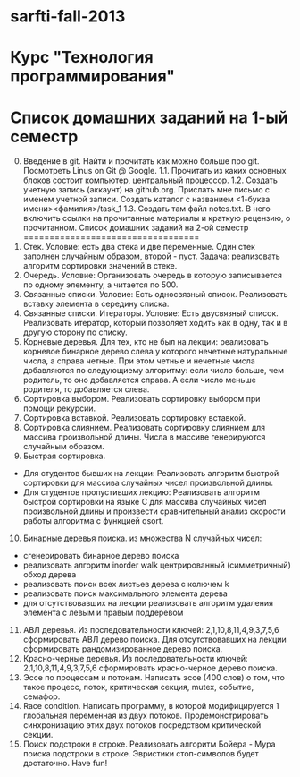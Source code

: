 sarfti-fall-2013
================

Курс "Технология программирования"
==================================

Список домашних заданий на 1-ый семестр
==================================
0. Введение в git. Найти и прочитать как можно больше про git. Посмотреть Linus on Git @ Google.
1.1. Прочитать из каких основных блоков состоит компьютер, центральный процессор.
1.2. Создать учетную запись (аккаунт) на github.org. Прислать мне письмо с именем учетной записи. Создать каталог с названием <1-буква имени><фамилия>/task_1 
1.3. Создать там файл notes.txt. В него включить ссылки на прочитанные материалы и краткую рецензию, о прочитанном.
Список домашних заданий на 2-ой семестр
==================================
1. Стек. Условие: есть два стека и две переменные. Один стек заполнен случайным образом, второй - пуст. Задача: реализовать алгоритм сортировки значений в стеке.
2. Очередь. Условие: Организовать очередь в которую записывается по одному элементу, а читается по 500.
3. Связанные списки. Условие: Есть односвязный список. Реализовать вставку элемента в середину списка.
4. Связанные списки. Итераторы. Условие: Есть двусвязный список. Реализовать итератор, который позволяет ходить как в одну, так и в другую сторону по списку.
5. Корневые деревья. Для тех, кто не был на лекции: реализовать корневое бинарное дерево слева у которого нечетные натуральные числа, а справа четные. При этом четные и нечетные числа добавляются по следующиему алгоритму: если число больше, чем родитель, то оно добавляется справа. А если число меньше родителя, то добавляется слева.
6. Сортировка выбором. Реализовать сортировку выбором при помощи рекурсии.
7. Сортировка вставкой. Реализовать сортировку вставкой.
8. Сортировка слиянием. Реализовать сортировку слиянием для массива произвольной длины. Числа в массиве генерируются случайным образом.
9. Быстрая сортировка.
  - Для студентов бывших на лекции: Реализовать алгоритм быстрой сортировки для массива случайных чисел произвольной длины.
  - Для студентов пропустивших лекцию: Реализовать алгоритм быстрой сортировки на языке C для массива случайных чисел произвольной длины и произвести сравнительный анализ скорости работы алгоритма с функцией qsort.
10. Бинарные деревья поиска. из множества N случайных чисел:
  - сгенерировать бинарное дерево поиска
  - реализовать алгоритм inorder walk центрированный (симметричный) обход дерева
  - реализовать поиск всех листьев дерева с колючем k
  - реализовать поиск максимального элемента дерева
  - для отсутствовавших на лекции реализовать алгоритм удаления элемента с левым и правым поддеревом
11. АВЛ деревья. Из последовательности ключей: 2,1,10,8,11,4,9,3,7,5,6 сформировать АВЛ дерево поиска. Для отсутствовавших на лекции сформировать рандомизированное дерево поиска.
12. Красно-черные деревья. Из последовательности ключей: 2,1,10,8,11,4,9,3,7,5,6 сформировать красно-черное дерево поиска.
13. Эссе по процессам и потокам. Написать эссе (400 слов) о том, что такое процесс, поток, критическая секция, mutex, событие, семафор.
14. Race condition. Написать программу, в которой модифицируется 1 глобальная переменная из двух потоков. Продемонстрировать синхронизацию этих двух потоков посредством критической секции.
15. Поиск подстроки в строке. Реализовать алгоритм Бойера - Мура поиска подстроки в строке. Эвристики стоп-символов будет достаточно.
Have fun!
